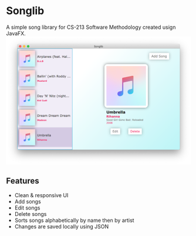 # Songlib
A simple song library for CS-213 Software Methodology created usign JavaFX.
![picture](Songlib.png)

## Features
* Clean & responsive UI
* Add songs
* Edit songs
* Delete songs
* Sorts songs alphabetically by name then by artist
* Changes are saved locally using JSON
